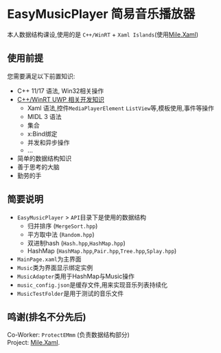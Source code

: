 # EasyMusicPlayer 简易音乐播放器
本人数据结构课设,使用的是 `C++/WinRT` + `Xaml Islands`(使用[Mile.Xaml](https://github.com/ProjectMile/Mile.Xaml))
## 使用前提
您需要满足以下前置知识:
- C++ 11/17 语法, Win32相关操作
- [C++/WinRT UWP 相关开发知识](https://learn.microsoft.com/zh-cn/windows/uwp/cpp-and-winrt-apis/)
  - Xaml 语法,控件`MediaPlayerElement` `ListView`等,模板使用,事件等操作
  - MIDL 3 语法
  - 集合 
  - x:Bind绑定
  - 并发和异步操作
  - ...
- 简单的数据结构知识
- 善于思考的大脑
- 勤劳的手
## 简要说明
- `EasyMusicPlayer` > `API`目录下是使用的数据结构
  - 归并排序 (`MergeSort.hpp`)
  - 平方取中法 (`Random.hpp`)
  - 双进制hash (`Hash.hpp`,`HashMap.hpp`)
  - HashMap (`HashMap.hpp`,`Pair.hpp`,`Tree.hpp`,`Splay.hpp`)
- `MainPage.xaml`为主界面
- `Music`类为界面显示绑定实例
- `MusicAdapter`类用于HashMap与Music操作
- `music_config.json`是缓存文件,用来实现音乐列表持续化
- `MusicTestFolder`是用于测试的音乐文件
## 鸣谢(排名不分先后)
Co-Worker: `ProtectEMmm` (负责数据结构部分)  
Project: [Mile.Xaml](https://github.com/ProjectMile/Mile.Xaml).
